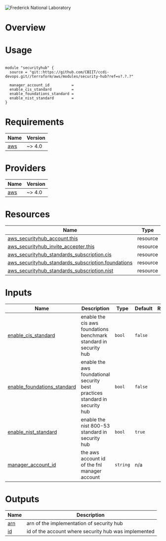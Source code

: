 ![Frederick National Laboratory](./assets/fnl.svg)

# Overview 

# Usage

<pre><code>
module "securityhub" {
  source = "git::https://github.com/CBIIT/ccdi-devops.git//terraform/aws/modules/security-hub?ref=v?.?.?"

  manager_account_id          = 
  enable_cis_standard         = 
  enable_foundations_standard = 
  enable_nist_standard        =
}
</code></pre>

<!-- BEGIN_TF_DOCS -->
# Requirements

| Name | Version |
|------|---------|
| <a name="requirement_aws"></a> [aws](#requirement\_aws) | ~> 4.0 |

# Providers

| Name | Version |
|------|---------|
| <a name="provider_aws"></a> [aws](#provider\_aws) | ~> 4.0 |

# Resources

| Name | Type |
|------|------|
| [aws_securityhub_account.this](https://registry.terraform.io/providers/hashicorp/aws/latest/docs/resources/securityhub_account) | resource |
| [aws_securityhub_invite_accepter.this](https://registry.terraform.io/providers/hashicorp/aws/latest/docs/resources/securityhub_invite_accepter) | resource |
| [aws_securityhub_standards_subscription.cis](https://registry.terraform.io/providers/hashicorp/aws/latest/docs/resources/securityhub_standards_subscription) | resource |
| [aws_securityhub_standards_subscription.foundations](https://registry.terraform.io/providers/hashicorp/aws/latest/docs/resources/securityhub_standards_subscription) | resource |
| [aws_securityhub_standards_subscription.nist](https://registry.terraform.io/providers/hashicorp/aws/latest/docs/resources/securityhub_standards_subscription) | resource |

# Inputs

| Name | Description | Type | Default | Required |
|------|-------------|------|---------|:--------:|
| <a name="input_enable_cis_standard"></a> [enable\_cis\_standard](#input\_enable\_cis\_standard) | enable the cis aws foundations benchmark standard in security hub | `bool` | `false` | no |
| <a name="input_enable_foundations_standard"></a> [enable\_foundations\_standard](#input\_enable\_foundations\_standard) | enable the aws foundational security best practices standard in security hub | `bool` | `false` | no |
| <a name="input_enable_nist_standard"></a> [enable\_nist\_standard](#input\_enable\_nist\_standard) | enable the nist 800-53 standard in security hub | `bool` | `true` | no |
| <a name="input_manager_account_id"></a> [manager\_account\_id](#input\_manager\_account\_id) | the aws account id of the fnl manager account | `string` | n/a | yes |

# Outputs

| Name | Description |
|------|-------------|
| <a name="output_arn"></a> [arn](#output\_arn) | arn of the implementation of security hub |
| <a name="output_id"></a> [id](#output\_id) | id of the account where security hub was implemented |
<!-- END_TF_DOCS -->